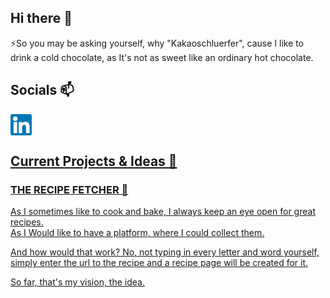 ## Hi there 👋

⚡So you may be asking yourself, why "Kakaoschluerfer", cause I like to drink a cold chocolate, as It's not as sweet like an ordinary hot chocolate.
<br>

##  Socials 📫

<a href="https://www.linkedin.com/in/kevin-spath-66509018b/" target="_blank"><img align="left" src="https://github.com/KakaoSchluerfer/Kakaoschluerfer/blob/main/images/linkedin.svg" alt="icon | LinkedIn" width="34px"/>
<br>
<br>
##  Current Projects & Ideas 🔭

###  THE RECIPE FETCHER 🌱
As I sometimes like to cook and bake, I always keep an eye open for great recipes.<br>
As I Would like to have a platform, where I could collect them.

And how would that work? No, not typing in every letter and word yourself,<br>
simply enter the url to the recipe and a recipe page will be created for it.

So far, that's my vision, the idea.



<!--
**KakaoSchluerfer/Kakaoschluerfer** is a ✨ _special_ ✨ repository because its `README.md` (this file) appears on your GitHub profile.

Here are some ideas to get you started:

- 🔭 I’m currently working on ...
- 🌱 I’m currently learning ...
- 👯 I’m looking to collaborate on ...
- 🤔 I’m looking for help with ...
- 💬 Ask me about ...
- 📫 How to reach me: ...
- 😄 Pronouns: ...
- ⚡ Fun fact: ...
-->
